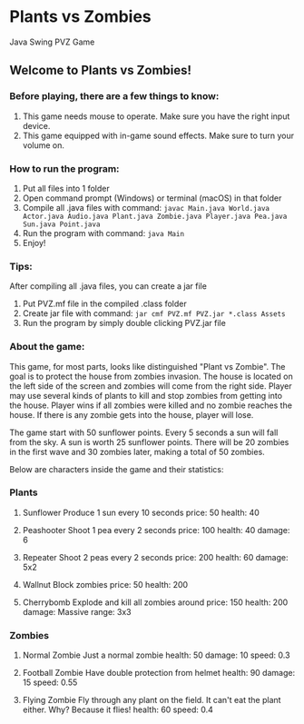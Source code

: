 # Plants vs Zombies
Java Swing PVZ Game

## Welcome to Plants vs Zombies!

### Before playing, there are a few things to know:
1. This game needs mouse to operate. Make sure you have the right input device.
2. This game equipped with in-game sound effects. Make sure to turn your volume on.

### How to run the program:
1. Put all files into 1 folder
2. Open command prompt (Windows) or terminal (macOS) in that folder
3. Compile all .java files with command:
   `javac Main.java World.java Actor.java Audio.java Plant.java Zombie.java Player.java Pea.java Sun.java Point.java`
4. Run the program with command: `java Main`
5. Enjoy!

### Tips:
After compiling all .java files, you can create a jar file
1. Put PVZ.mf file in the compiled .class folder
2. Create jar file with command:
   `jar cmf PVZ.mf PVZ.jar *.class Assets`
3. Run the program by simply double clicking PVZ.jar file


### About the game:
This game, for most parts, looks like distinguished "Plant vs Zombie". The goal is to protect the house from zombies
invasion. The house is located on the left side of the screen and zombies will come from the right side. Player may
use several kinds of plants to kill and stop zombies from getting into the house. Player wins if all zombies
were killed and no zombie reaches the house. If there is any zombie gets into the house, player will lose.

The game start with 50 sunflower points. Every 5 seconds a sun will fall from the sky. A sun is worth 25 sunflower points.
There will be 20 zombies in the first wave and 30 zombies later, making a total of 50 zombies.

Below are characters inside the game and their statistics:

### Plants

1. Sunflower
Produce 1 sun every 10 seconds
price: 50
health: 40

2. Peashooter
Shoot 1 pea every 2 seconds
price: 100 
health: 40
damage: 6

3. Repeater
Shoot 2 peas every 2 seconds
price: 200 
health: 60
damage: 5x2

4. Wallnut
Block zombies
price: 50 
health: 200

5. Cherrybomb
Explode and kill all zombies around
price: 150 
health: 200
damage: Massive
range: 3x3

### Zombies

1. Normal Zombie
Just a normal zombie
health: 50
damage: 10
speed: 0.3

2. Football Zombie 
Have double protection from helmet
health: 90
damage: 15
speed: 0.55

3. Flying Zombie
Fly through any plant on the field. It can't eat the plant either.
Why? Because it flies!
health: 60
speed: 0.4
